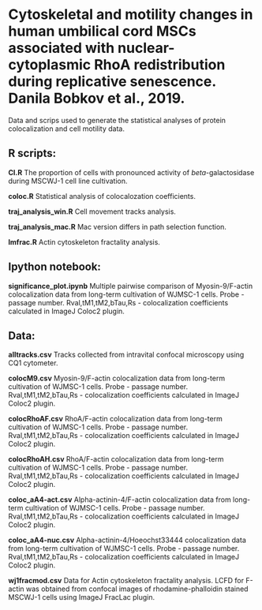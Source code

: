# Cytoskeletal and motility changes in human umbilical cord MSCs associated with nuclear-cytoplasmic RhoА redistribution during replicative senescence. Danila Bobkov et al., 2019.

Data and scrips used to generate the statistical analyses of protein colocalization and cell motility data.

## R scripts:

**CI.R** The proportion of cells with pronounced activity of *beta*-galactosidase during MSCWJ-1 cell line cultivation.

**coloc.R** Statistical analysis of colocalozation coefficients.

**traj_analysis_win.R** Cell movement tracks analysis.

**traj_analysis_mac.R** Mac version differs in path selection function.

**lmfrac.R** Actin cytoskeleton fractality analysis.


## Ipython notebook:

**significance_plot.ipynb** Multiple pairwise comparison of Myosin-9/F-actin colocalization data from long-term cultivation of WJMSC-1 cells.
Probe - passage number.
Rval,tM1,tM2,bTau,Rs - colocalization coefficients calculated in ImageJ Coloc2 plugin.


## Data:

**alltracks.csv** Tracks collected from intravital confocal microscopy using CQ1 cytometer.

**colocM9.csv** Myosin-9/F-actin colocalization data from long-term cultivation of WJMSC-1 cells. Probe - passage number.  Rval,tM1,tM2,bTau,Rs - colocalization coefficients calculated in ImageJ Coloc2 plugin.

**colocRhoAF.csv** RhoA/F-actin colocalization data from long-term cultivation of WJMSC-1 cells. Probe - passage number. Rval,tM1,tM2,bTau,Rs - colocalization coefficients calculated in ImageJ Coloc2 plugin.

**colocRhoAH.csv** RhoA/F-actin colocalization data from long-term cultivation of WJMSC-1 cells. Probe - passage number. Rval,tM1,tM2,bTau,Rs - colocalization coefficients calculated in ImageJ Coloc2 plugin.

**coloc_aA4-act.csv** Alpha-actinin-4/F-actin colocalization data from long-term cultivation of WJMSC-1 cells. Probe - passage number. Rval,tM1,tM2,bTau,Rs - colocalization coefficients calculated in ImageJ Coloc2 plugin.

**coloc_aA4-nuc.csv** Alpha-actinin-4/Hoeochst33444 colocalization data from long-term cultivation of WJMSC-1 cells. Probe - passage number. Rval,tM1,tM2,bTau,Rs - colocalization coefficients calculated in ImageJ Coloc2 plugin.

**wj1fracmod.csv** Data for Actin cytoskeleton fractality analysis. LCFD for F-actin was obtained from confocal images of rhodamine-phalloidin stained MSCWJ-1 cells using ImageJ FracLac plugin.
